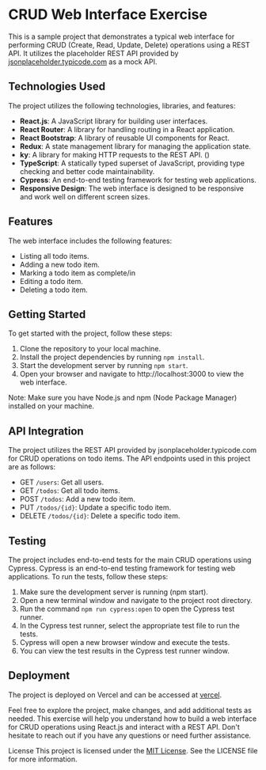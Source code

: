 # CRUD Web Interface Exercise

This is a sample project that demonstrates a typical web interface for performing CRUD (Create, Read, Update, Delete) operations using a REST API. It utilizes the placeholder REST API provided by [jsonplaceholder.typicode.com](https://jsonplaceholder.typicode.com/) as a mock API.

## Technologies Used

The project utilizes the following technologies, libraries, and features:

- **React.js**: A JavaScript library for building user interfaces.
- **React Router**: A library for handling routing in a React application.
- **React Bootstrap**: A library of reusable UI components for React.
- **Redux**: A state management library for managing the application state.
- **ky**: A library for making HTTP requests to the REST API. ()
- **TypeScript**: A statically typed superset of JavaScript, providing type checking and better code maintainability.
- **Cypress**: An end-to-end testing framework for testing web applications.
- **Responsive Design**: The web interface is designed to be responsive and work well on different screen sizes.

## Features

The web interface includes the following features:

- Listing all todo items.
- Adding a new todo item.
- Marking a todo item as complete/in
- Editing a todo item.
- Deleting a todo item.

## Getting Started

To get started with the project, follow these steps:

1. Clone the repository to your local machine.
2. Install the project dependencies by running `npm install`.
3. Start the development server by running `npm start`.
4. Open your browser and navigate to http://localhost:3000 to view the web interface.

Note: Make sure you have Node.js and npm (Node Package Manager) installed on your machine.

## API Integration

The project utilizes the REST API provided by jsonplaceholder.typicode.com for CRUD operations on todo items. The API endpoints used in this project are as follows:

- GET `/users`: Get all users.
- GET `/todos`: Get all todo items.
- POST `/todos`: Add a new todo item.
- PUT `/todos/{id}`: Update a specific todo item.
- DELETE `/todos/{id}`: Delete a specific todo item.

## Testing

The project includes end-to-end tests for the main CRUD operations using Cypress. Cypress is an end-to-end testing framework for testing web applications. To run the tests, follow these steps:

1. Make sure the development server is running (npm start).
2. Open a new terminal window and navigate to the project root directory.
3. Run the command `npm run cypress:open` to open the Cypress test runner.
4. In the Cypress test runner, select the appropriate test file to run the tests.
5. Cypress will open a new browser window and execute the tests.
6. You can view the test results in the Cypress test runner window.

## Deployment

The project is deployed on Vercel and can be accessed at [vercel](https://vercel.app).

Feel free to explore the project, make changes, and add additional tests as needed. This exercise will help you understand how to build a web interface for CRUD operations using React.js and interact with a REST API. Don't hesitate to reach out if you have any questions or need further assistance.

License
This project is licensed under the [MIT License](https://opensource.org/licenses/MIT). See the LICENSE file for more information.